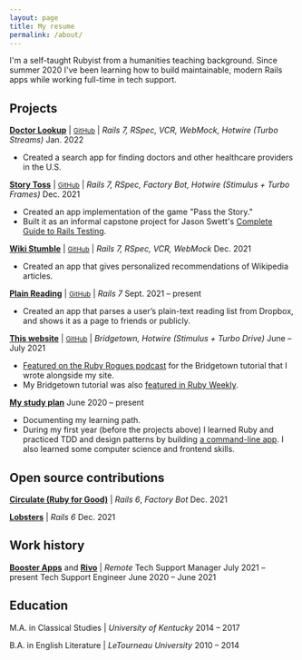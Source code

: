 ```yaml
---
layout: page
title: My resume
permalink: /about/
---
```


I'm a self-taught Rubyist from a humanities teaching background. Since summer 2020 I've been learning how to build maintainable, modern Rails apps while working full-time in tech support.

## Projects

[**Doctor Lookup**](https://doctorlookup.herokuapp.com) \| <small>[GitHub](https://github.com/fpsvogel/doctorlookup)</small> \| *Rails 7, RSpec, VCR, WebMock, Hotwire (Turbo Streams)* <about-date>Jan. 2022</about-date>

- Created a search app for finding doctors and other healthcare providers in the U.S.

[**Story Toss**](https://storytoss.herokuapp.com) \| <small>[GitHub](https://github.com/fpsvogel/storytoss)</small> \| *Rails 7, RSpec, Factory Bot, Hotwire (Stimulus + Turbo Frames)* <about-date>Dec. 2021</about-date>

- Created an app implementation of the game "Pass the Story."
- Built it as an informal capstone project for Jason Swett's [Complete Guide to Rails Testing](https://www.codewithjason.com/complete-guide-to-rails-testing/).

[**Wiki Stumble**](https://wikistumble.herokuapp.com) \| <small>[GitHub](https://github.com/fpsvogel/wikistumble)</small> \| *Rails 7, RSpec, VCR, WebMock* <about-date>Dec. 2021</about-date>

- Created an app that gives personalized recommendations of Wikipedia articles.

[**Plain Reading**](https://plainreading.herokuapp.com) \| <small>[GitHub](https://github.com/fpsvogel/plainreading)</small> \| *Rails 7* <about-date>Sept. 2021 – present</about-date>

- Created an app that parses a user’s plain-text reading list from Dropbox, and shows it as a page to friends or publicly.

[**This website**](https://fpsvogel.com) \| <small>[GitHub](https://github.com/fpsvogel/blog-2021)</small> \| *Bridgetown, Hotwire (Stimulus + Turbo Drive)* <about-date>June – July 2021</about-date>

- [Featured on the Ruby Rogues podcast](https://rubyrogues.com/bridgetown-rb-ft-felipe-vogel-ruby-526) for the Bridgetown tutorial that I wrote alongside my site.
- My Bridgetown tutorial was also [featured in Ruby Weekly](https://rubyweekly.com/issues/561#:~:text=Build%20a%20Static%20Site%20in%20Ruby%20with%20Bridgetown).

[**My study plan**](https://github.com/fpsvogel/learn-ruby-and-cs) <about-date>June 2020 – present</about-date>

- Documenting my learning path.
- During my first year (before the projects above) I learned Ruby and practiced TDD and design patterns by building [a command-line app](https://github.com/fpsvogel/readstat). I also learned some computer science and frontend skills.

## Open source contributions

[**Circulate (Ruby for Good)**](https://github.com/rubyforgood/circulate/pulls?q=author:fpsvogel) \| *Rails 6*, *Factory Bot* <about-date>Dec. 2021</about-date>

[**Lobsters**](https://github.com/lobsters/lobsters/pulls?q=author:fpsvogel) \| *Rails 6* <about-date>Dec. 2021</about-date>

## Work history

[**Booster Apps**](https://boosterapps.com/) and [**Rivo**](https://www.rivo.io/) \| *Remote*
<about-position>Tech Support Manager <about-date>July 2021 – present</about-date></about-position>
<about-position>Tech Support Engineer <about-date>June 2020 – June 2021</about-date></about-position>

## Education

M.A. in Classical Studies \| *University of Kentucky* <about-date>2014 – 2017</about-date>

B.A. in English Literature \| *LeTourneau University* <about-date>2010 – 2014</about-date>
